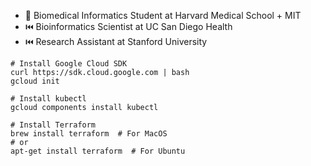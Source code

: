 - 👋 Biomedical Informatics Student at Harvard Medical School + MIT
- ⏮️ Bioinformatics Scientist at UC San Diego Health
- ⏮️ Research Assistant at Stanford University

<!---
johnjun430/johnjun430 is a ✨ special ✨ repository because its `README.md` (this file) appears on your GitHub profile.
You can click the Preview link to take a look at your changes.
--->

```
# Install Google Cloud SDK
curl https://sdk.cloud.google.com | bash
gcloud init

# Install kubectl
gcloud components install kubectl

# Install Terraform
brew install terraform  # For MacOS
# or
apt-get install terraform  # For Ubuntu
```
